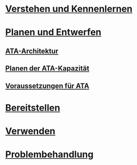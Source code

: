 # [Verstehen und Kennenlernen](/advanced-threat-analytics/understand-explore/what-is-ata)
# [Planen und Entwerfen](ata-architecture.md)
## [ATA-Architektur](ata-architecture.md)
## [Planen der ATA-Kapazität](ata-capacity-planning.md)
## [Voraussetzungen für ATA](ata-prerequisites.md)
# [Bereitstellen](/advanced-threat-analytics/deploy-use/preinstall-ata)
# [Verwenden](/advanced-threat-analytics/deploy-use/operate-ata)
# [Problembehandlung](/advanced-threat-analytics/troubleshoot/troubleshooting-ata-known-errors)


<!--HONumber=Oct16_HO5-->


